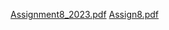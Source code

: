 [Assignment8_2023.pdf](https://github.com/Bono11/PHP-project-assignment-8-/files/11131660/Assignment8_2023.pdf)
[Assign8.pdf](https://github.com/Bono11/PHP-project-assignment-8/files/11131664/Assign8.pdf)
